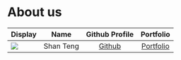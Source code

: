 # About us

Display |   Name    | Github Profile | Portfolio 
--------|:---------:|:--------------:|:---------:
![](https://via.placeholder.com/100.png?text=Photo) | Shan Teng | [Github](https://github.com/) | [Portfolio](docs/team/johndoe.md)
